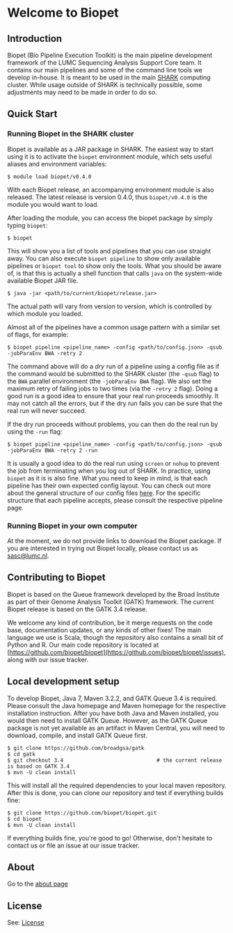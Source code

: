 # Welcome to Biopet


## Introduction

Biopet (Bio Pipeline Execution Toolkit) is the main pipeline development framework of the LUMC Sequencing Analysis Support Core team. It contains our main pipelines and some of the command line tools we develop in-house. It is meant to be used in the main [SHARK](https://humgenprojects.lumc.nl/trac/shark) computing cluster. While usage outside of SHARK is technically possible, some adjustments may need to be made in order to do so.


## Quick Start

### Running Biopet in the SHARK cluster

Biopet is available as a JAR package in SHARK. The easiest way to start using it is to activate the `biopet` environment module, which sets useful aliases and environment variables:

~~~
$ module load biopet/v0.4.0
~~~

With each Biopet release, an accompanying environment module is also released. The latest release is version 0.4.0, thus `biopet/v0.4.0` is the module you would want to load.

After loading the module, you can access the biopet package by simply typing `biopet`:

~~~
$ biopet
~~~

This will show you a list of tools and pipelines that you can use straight away. You can also execute `biopet pipeline` to show only available pipelines or `biopet tool` to show only the tools. What you should be aware of, is that this is actually a shell function that calls `java` on the system-wide available Biopet JAR file.

~~~
$ java -jar <path/to/current/biopet/release.jar>
~~~

The actual path will vary from version to version, which is controlled by which module you loaded.

Almost all of the pipelines have a common usage pattern with a similar set of flags, for example:

~~~
$ biopet pipeline <pipeline_name> -config <path/to/config.json> -qsub -jobParaEnv BWA -retry 2
~~~

The command above will do a *dry* run of a pipeline using a config file as if the command would be submitted to the SHARK cluster (the `-qsub` flag) to the `BWA` parallel environment (the `-jobParaEnv BWA` flag). We also set the maximum retry of failing jobs to two times (via the `-retry 2` flag). Doing a good run is a good idea to ensure that your real run proceeds smoothly. It may not catch all the errors, but if the dry run fails you can be sure that the real run will never succeed.

If the dry run proceeds without problems, you can then do the real run by using the `-run` flag:

~~~
$ biopet pipeline <pipeline_name> -config <path/to/config.json> -qsub -jobParaEnv BWA -retry 2 -run
~~~

It is usually a good idea to do the real run using `screen` or `nohup` to prevent the job from terminating when you log out of SHARK. In practice, using `biopet` as it is is also fine. What you need to keep in mind, is that each pipeline has their own expected config layout. You can check out more about the general structure of our config files [here](docs/config.md). For the specific structure that each pipeline accepts, please consult the respective pipeline page.

### Running Biopet in your own computer

At the moment, we do not provide links to download the Biopet package. If you are interested in trying out Biopet locally, please contact us as [sasc@lumc.nl](mailto:sasc@lumc.nl).


## Contributing to Biopet

Biopet is based on the Queue framework developed by the Broad Institute as part of their Genome Analysis Toolkit (GATK) framework. The current Biopet release is based on the GATK 3.4 release.

We welcome any kind of contribution, be it merge requests on the code base, documentation updates, or any kinds of other fixes! The main language we use is Scala, though the repository also contains a small bit of Python and R. Our main code repository is located at [https://github.com/biopet/biopet](https://github.com/biopet/biopet/issues), along with our issue tracker.

## Local development setup

To develop Biopet, Java 7, Maven 3.2.2, and GATK Queue 3.4 is required. Please consult the Java homepage and Maven homepage for the respective installation instruction. After you have both Java and Maven installed, you would then need to install GATK Queue. However, as the GATK Queue package is not yet available as an artifact in Maven Central, you will need to download, compile, and install GATK Queue first.

~~~
$ git clone https://github.com/broadgsa/gatk
$ cd gatk
$ git checkout 3.4                              # the current release is based on GATK 3.4
$ mvn -U clean install
~~~

This will install all the required dependencies to your local maven repository. After this is done, you can clone our repository and test if everything builds fine:

~~~
$ git clone https://github.com/biopet/biopet.git
$ cd biopet
$ mvn -U clean install
~~~

If everything builds fine, you're good to go! Otherwise, don't hesitate to contact us or file an issue at our issue tracker.


## About

Go to the [about page](docs/about.md)

## License

See: [License](docs/license.md)
